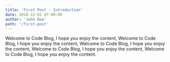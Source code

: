 ```yaml
---
title: 'First Post - Introduction'
date: 2018-12-01 07:00:00
author: 'John Doe'
path: '/first-post'
---
```


Welcome to Code Blog, I hope you enjoy the content, Welcome to Code Blog, I hope you enjoy the content, Welcome to Code Blog, I hope you enjoy the content, Welcome to Code Blog, I hope you enjoy the content, Welcome to Code Blog, I hope you enjoy the content.
